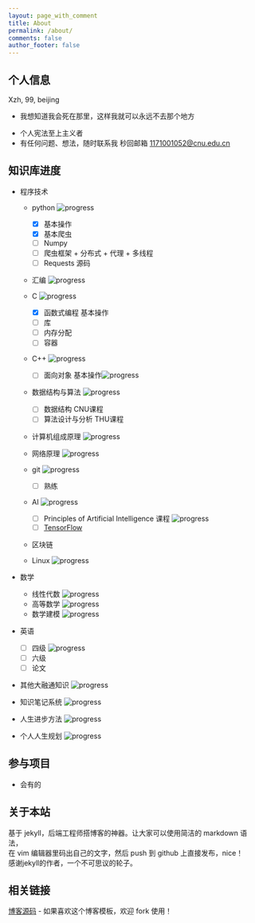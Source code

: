```yaml
---
layout: page_with_comment
title: About
permalink: /about/
comments: false
author_footer: false
---
```


## 个人信息

Xzh, 99, beijing

- 我想知道我会死在那里，这样我就可以永远不去那个地方 

* 个人宪法至上主义者
* 有任何问题、想法，随时联系我 秒回邮箱 1171001052@cnu.edu.cn

## 知识库进度

- 程序技术

  - python  ![progress](http://progressed.io/bar/25 "progress")

    - [x] 基本操作
    - [x] 基本爬虫
    - [ ] Numpy
    - [ ] 爬虫框架 + 分布式 + 代理 + 多线程
    - [ ] Requests 源码
  - 汇编  ![progress](http://progressed.io/bar/0 "progress")
  - C  ![progress](http://progressed.io/bar/10 "progress")

    - [x] 函数式编程 基本操作
    - [ ] 库
    - [ ] 内存分配
    - [ ] 容器
  - C++  ![progress](http://progressed.io/bar/1 "progress")

    - [ ] 面向对象 基本操作![progress](http://progressed.io/bar/10 "progress")
  - 数据结构与算法 ![progress](http://progressed.io/bar/5 "progress")

    - [ ] 数据结构 CNU课程
    - [ ] 算法设计与分析 THU课程
  - 计算机组成原理  ![progress](http://progressed.io/bar/0 "progress")
  - 网络原理  ![progress](http://progressed.io/bar/0 "progress")
  - git  ![progress](http://progressed.io/bar/80 "progress")

    - [ ] 熟练
  - AI ![progress](http://progressed.io/bar/3 "progress")

    - [ ] Principles of Artificial Intelligence 课程 ![progress](http://progressed.io/bar/60 "progress")
    - [ ] [TensorFlow](https://www.tensorflow.org/)
  - 区块链  
  - Linux ![progress](http://progressed.io/bar/3 "progress")
- 数学

  - 线性代数 ![progress](http://progressed.io/bar/50 "progress")
  - 高等数学 ![progress](http://progressed.io/bar/50 "progress")
  - 数学建模 ![progress](http://progressed.io/bar/5 "progress")
- 英语

  - [ ] 四级 ![progress](http://progressed.io/bar/60 "progress")
  - [ ] 六级
  - [ ] 论文
- 其他大融通知识  ![progress](http://progressed.io/bar/1 "progress")
- 知识笔记系统  ![progress](http://progressed.io/bar/90 "progress")
- 人生进步方法  ![progress](http://progressed.io/bar/80 "progress")
- 个人人生规划  ![progress](http://progressed.io/bar/50 "progress")

## 参与项目

- 会有的


## 关于本站

基于 jekyll，后端工程师搭博客的神器。让大家可以使用简洁的 markdown 语法，  
在 vim 编辑器里码出自己的文字，然后 push 到 github 上直接发布，nice！   
感谢jekyll的作者，一个不可思议的轮子。

## 相关链接
[博客源码][] - 如果喜欢这个博客模板，欢迎 fork 使用！


[博客源码]: https://github.com/dongyado/dongyado.github.io
[Jcseg@github]: https://github.com/lionsoul2014/jcseg
[Jcseg@osc]: http://git.oschina.net/lionsoul/jcseg
[ip2region@github]: https://github.com/lionsoul2014/ip2region
[ip2region@osc]: http://git.oschina.net/lionsoul/ip2region
[friso@github]: https://github.com/lionsoul2014/friso
